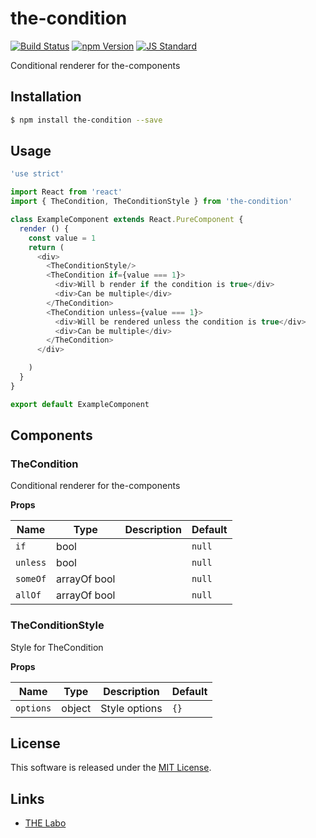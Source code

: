 the-condition
==========

<!---
This file is generated by ape-tmpl. Do not update manually.
--->

<!-- Badge Start -->
<a name="badges"></a>

[![Build Status][bd_travis_shield_url]][bd_travis_url]
[![npm Version][bd_npm_shield_url]][bd_npm_url]
[![JS Standard][bd_standard_shield_url]][bd_standard_url]

[bd_repo_url]: https://github.com/the-labo/the-condition
[bd_travis_url]: http://travis-ci.org/the-labo/the-condition
[bd_travis_shield_url]: http://img.shields.io/travis/the-labo/the-condition.svg?style=flat
[bd_travis_com_url]: http://travis-ci.com/the-labo/the-condition
[bd_travis_com_shield_url]: https://api.travis-ci.com/the-labo/the-condition.svg?token=
[bd_license_url]: https://github.com/the-labo/the-condition/blob/master/LICENSE
[bd_codeclimate_url]: http://codeclimate.com/github/the-labo/the-condition
[bd_codeclimate_shield_url]: http://img.shields.io/codeclimate/github/the-labo/the-condition.svg?style=flat
[bd_codeclimate_coverage_shield_url]: http://img.shields.io/codeclimate/coverage/github/the-labo/the-condition.svg?style=flat
[bd_gemnasium_url]: https://gemnasium.com/the-labo/the-condition
[bd_gemnasium_shield_url]: https://gemnasium.com/the-labo/the-condition.svg
[bd_npm_url]: http://www.npmjs.org/package/the-condition
[bd_npm_shield_url]: http://img.shields.io/npm/v/the-condition.svg?style=flat
[bd_standard_url]: http://standardjs.com/
[bd_standard_shield_url]: https://img.shields.io/badge/code%20style-standard-brightgreen.svg

<!-- Badge End -->


<!-- Description Start -->
<a name="description"></a>

Conditional renderer for the-components

<!-- Description End -->


<!-- Overview Start -->
<a name="overview"></a>



<!-- Overview End -->


<!-- Sections Start -->
<a name="sections"></a>

<!-- Section from "doc/guides/01.Installation.md.hbs" Start -->

<a name="section-doc-guides-01-installation-md"></a>

Installation
-----

```bash
$ npm install the-condition --save
```


<!-- Section from "doc/guides/01.Installation.md.hbs" End -->

<!-- Section from "doc/guides/02.Usage.md.hbs" Start -->

<a name="section-doc-guides-02-usage-md"></a>

Usage
---------

```javascript
'use strict'

import React from 'react'
import { TheCondition, TheConditionStyle } from 'the-condition'

class ExampleComponent extends React.PureComponent {
  render () {
    const value = 1
    return (
      <div>
        <TheConditionStyle/>
        <TheCondition if={value === 1}>
          <div>Will b render if the condition is true</div>
          <div>Can be multiple</div>
        </TheCondition>
        <TheCondition unless={value === 1}>
          <div>Will be rendered unless the condition is true</div>
          <div>Can be multiple</div>
        </TheCondition>
      </div>

    )
  }
}

export default ExampleComponent

```


<!-- Section from "doc/guides/02.Usage.md.hbs" End -->

<!-- Section from "doc/guides/03.Components.md.hbs" Start -->

<a name="section-doc-guides-03-components-md"></a>

Components
-----------

### TheCondition

Conditional renderer for the-components

**Props**

| Name | Type | Description | Default |
| --- | --- | ---- | ---- |
| `if` | bool  |  | `null` |
| `unless` | bool  |  | `null` |
| `someOf` | arrayOf bool |  | `null` |
| `allOf` | arrayOf bool |  | `null` |

### TheConditionStyle

Style for TheCondition

**Props**

| Name | Type | Description | Default |
| --- | --- | ---- | ---- |
| `options` | object  | Style options | `{}` |



<!-- Section from "doc/guides/03.Components.md.hbs" End -->


<!-- Sections Start -->


<!-- LICENSE Start -->
<a name="license"></a>

License
-------
This software is released under the [MIT License](https://github.com/the-labo/the-condition/blob/master/LICENSE).

<!-- LICENSE End -->


<!-- Links Start -->
<a name="links"></a>

Links
------

+ [THE Labo][t_h_e_labo_url]

[t_h_e_labo_url]: https://github.com/the-labo

<!-- Links End -->
